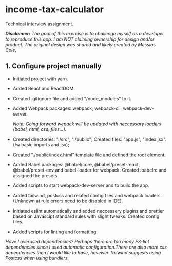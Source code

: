 # income-tax-calculator

Technical interview assignment.

**_Disclaimer:_**
_The goal of this exercise is to challenge myself as a developer to reproduce this app. I am NOT claiming ownership for design and/or product. The original design was shared and likely created by Messias Cole._

## 1. Configure project manually

- Initiated project with yarn.
- Added React and ReactDOM.
- Created .gitignore file and added "/node_modules" to it.
- Added Webpack packages: webpack, webpack-cli, webpack-dev-server.

  _Note: Going forward wepack will be updated with neccessary loaders (babel, html, css, files...)._

- Created directories: "./src", "./public"; Created files: "app.js", "index.jsx". (/w basic imports and jsx);
- Created "./public/index.html" template file and defined the root element.
- Added Babel packages: @babel/core, @babel/preset-react, @babel/preset-env and babel-loader for webpack. Created .babelrc and assigned the presets.
- Added scripts to start webpack-dev-server and to build the app.
- Added tailwind, postcss and related config files and webpack loaders. (Unknown at rule errors need to be disabled in IDE).
- Initiated eslint automatically and added neccessery plugins and prettier based on Javascipt standard rules with slight tweaks. Created config files.
- Added scripts for linting and formatting.

_Have I overused dependencies? Perhaps there are too many ES-lint dependencies since I used automatic configuration.There are also more css dependencies then I would like to have, hovewer Tailwind suggests using Postcss when using bundlers._
